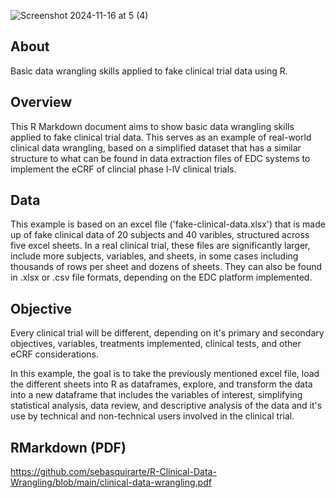 ![Screenshot 2024-11-16 at 5 (4)](https://github.com/user-attachments/assets/c9b3a620-bb3b-4833-bde4-5fade9c87dbf)

## About

Basic data wrangling skills applied to fake clinical trial data using R.

## Overview

This R Markdown document aims to show basic data wrangling skills applied to fake clinical trial data. This serves as an example of real-world clinical data wrangling, based on a simplified dataset that has a similar structure to what can be found in data extraction files of EDC systems to implement the eCRF of clincial phase l-lV clinical trials. 

## Data

This example is based on an excel file ('fake-clinical-data.xlsx') that is made up of fake clinical data of 20 subjects and 40 varibles, structured across five excel sheets. In a real clinical trial, these files are significantly larger, include more subjects, variables, and sheets, in some cases including thousands of rows per sheet and dozens of sheets. They can also be found in .xlsx or .csv file formats, depending on the EDC platform implemented. 

## Objective

Every clinical trial will be different, depending on it's primary and secondary objectives, variables, treatments implemented, clinical tests, and other eCRF considerations. 

In this example, the goal is to take the previously mentioned excel file, load the different sheets into R as dataframes, explore, and transform the data into a new dataframe that includes the variables of interest, simplifying statistical analysis, data review, and descriptive analysis of the data and it's use by technical and non-technical users involved in the clinical trial. 

## RMarkdown (PDF)
https://github.com/sebasquirarte/R-Clinical-Data-Wrangling/blob/main/clinical-data-wrangling.pdf
